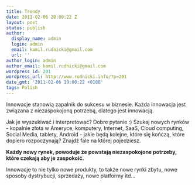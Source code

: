 ```yaml
---
title: Trendy
date: 2011-02-06 20:00:22 Z
layout: post
status: publish
author:
  display_name: admin
  login: admin
  email: kamil.rudnicki@gmail.com
  url: ''
author_login: admin
author_email: kamil.rudnicki@gmail.com
wordpress_id: 201
wordpress_url: http://www.rudnicki.info/?p=201
date_gmt: '2011-02-06 19:00:22 +0100'
tags: Polish
---
```


<p>Innowacje stanowią zapalnik do sukcesu w biznesie. Każda innowacja jest związana z niezaspokojoną potrzebą, dlatego jest innowacją.</p>
<p>Jak je wyszukiwać i interpretować? Dobre pytanie :) Szukaj nowych rynków - kopalnie złota w Ameryce, komputery, Internet, SaaS, Cloud computing, Social Media, tablety, Android - jakie będą kolejne, które się kończą, które dopiero rozpoczynają? Znajdź fale na której pojedziesz.</p>
<p><strong>Każdy nowy rynek, powoduje że powstają niezaspokojone potrzeby, które czekają aby je zaspokoić.</strong></p>
<p><strong></strong>Innowacje to nie tylko nowe produkty, to także nowe rynki zbytu, nowe sposoby dystrybucji, sprzedaży, nowe platformy itd...</p>
<ol></ol>
